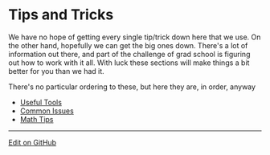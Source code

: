 # Tips and Tricks

We have no hope of getting every single tip/trick down here that we use.
On the other hand, hopefully we can get the big ones down.
There's a lot of information out there, and part of the challenge of grad school is figuring out how to work with it all. 
With luck these sections will make things a bit better for you than we had it.

There's no particular ordering to these, but here they are, in order, anyway

* [Useful Tools](UsefulTools.md)
* [Common Issues](CommonIssues.md)
* [Math Tips](MathematicalProgramming.md)
 
---
[Edit on GitHub](https://github.com/McCoyGroup/References/edit/gh-pages/McCoy%20Group%20Code%20Academy/TipsAndTricks/index.md)

